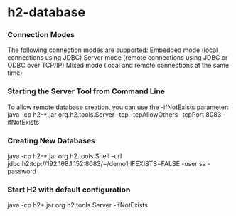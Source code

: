 # h2-database

### Connection Modes
The following connection modes are supported:
Embedded mode (local connections using JDBC)
Server mode (remote connections using JDBC or ODBC over TCP/IP)
Mixed mode (local and remote connections at the same time)


### Starting the Server Tool from Command Line
To allow remote database creation, you can use the -ifNotExists parameter:
java -cp h2-*.jar org.h2.tools.Server -tcp -tcpAllowOthers -tcpPort 8083 -ifNotExists

### Creating New Databases
java -cp h2-*.jar org.h2.tools.Shell -url jdbc:h2:tcp://192.168.1.152:8083/~/demo1;IFEXISTS=FALSE -user sa -password



### Start H2 with default configuration
 java -cp h2*.jar org.h2.tools.Server -ifNotExists
